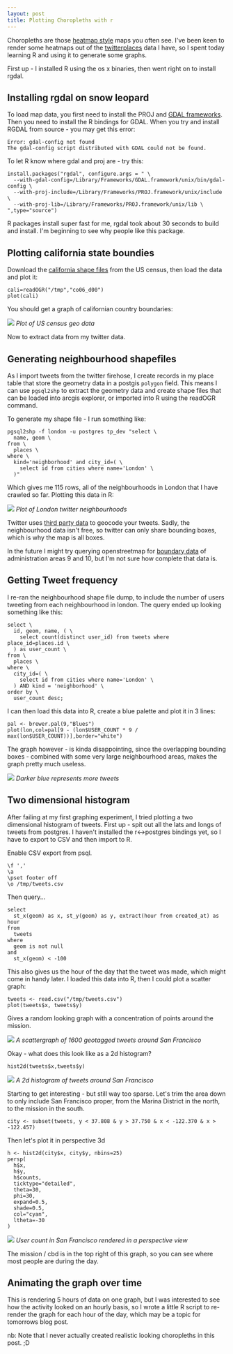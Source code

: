 ```yaml
---
layout: post
title: Plotting Choropleths with r
---
```


Choropleths are those [heatmap style](http://flowingdata.com/2009/11/12/how-to-make-a-us-county-thematic-map-using-free-tools/) maps you often see. I've been keen to render some heatmaps out of the [twitterplaces](http://twitterplaces.com) data I have, so I spent today learning R and using it to generate some graphs.

First up - I installed R using the os x binaries, then went right on to install rgdal.

## Installing rgdal on snow leopard

To load map data, you first need to install the PROJ and [GDAL frameworks](http://www.kyngchaos.com/software:postgres). Then you need to install the R bindings for GDAL. When you try and install RGDAL from source - you may get this error:

    Error: gdal-config not found
    The gdal-config script distributed with GDAL could not be found.

To let R know where gdal and proj are - try this:

    install.packages("rgdal", configure.args = " \
      --with-gdal-config=/Library/Frameworks/GDAL.framework/unix/bin/gdal-config \
      --with-proj-include=/Library/Frameworks/PROJ.framework/unix/include \
      --with-proj-lib=/Library/Frameworks/PROJ.framework/unix/lib \
    ",type="source")

R packages install super fast for me, rgdal took about 30 seconds to build and install. I'm beginning to see why people like this package.

## Plotting california state boundies

Download the [california shape files](http://www.census.gov/geo/www/cob/co2000.html) from the US census, then load the data and plot it:

    cali=readOGR("/tmp","co06_d00")
    plot(cali)
    
You should get a graph of californian country boundaries:

<img src="/images/choropleth/cali.png" />
<cite>Plot of US census geo data</cite>

Now to extract data from my twitter data.

## Generating neighbourhood shapefiles

As I import tweets from the twitter firehose, I create records in my place table that store the geometry data in a postgis `polygon` field. This means I can use `pgsql2shp` to extract the geometry data and create shape files that can be loaded into arcgis explorer, or imported into R using the readOGR command.

To generate my shape file - I run something like:

    pgsql2shp -f london -u postgres tp_dev "select \
      name, geom \
    from \
      places \
    where \
      kind='neighborhood' and city_id=( \
        select id from cities where name='London' \
      )"
      
Which gives me 115 rows, all of the neighbourhoods in London that I have crawled so far. Plotting this data in R:

<img src="/images/choropleth/london.png" />
<cite>Plot of London twitter neighbourhoods</cite>

Twitter uses [third party data](http://www.maponics.com/products/gis-data/neighborhood-boundaries/overview/) to geocode your tweets. Sadly, the neighbourhood data isn't free, so twitter can only share bounding boxes, which is why the map is all boxes.

In the future I might try querying openstreetmap for [boundary data](http://wiki.openstreetmap.org/wiki/Tag:boundary%3Dadministrative) of administration areas 9 and 10, but I'm not sure how complete that data is.

## Getting Tweet frequency

I re-ran the neighbourhood shape file dump, to include the number of users tweeting from each neighbourhood in london. The query ended up looking something like this:

    select \
      id, geom, name, ( \
        select count(distinct user_id) from tweets where place_id=places.id \
      ) as user_count \
    from \
      places \
    where \
      city_id=( \
        select id from cities where name='London' \
      ) AND kind = 'neighborhood' \
    order by \
      user_count desc;

I can then load this data into R, create a blue palette and plot it in 3 lines:

    pal <- brewer.pal(9,"Blues")
    plot(lon,col=pal[9 - (lon$USER_COUNT * 9 / max(lon$USER_COUNT))],border="white")
    
The graph however - is kinda disappointing, since the overlapping bounding boxes - combined with some very large neighbourhood areas, makes the graph pretty much useless.

<img src="/images/choropleth/london-heatmap.png" />
<cite>Darker blue represents more tweets</cite>

## Two dimensional histogram

After failing at my first graphing experiment, I tried plotting a two dimensional histogram of tweets. First up - spit out all the lats and longs of tweets from postgres. I haven't installed the r<->postgres bindings yet, so I have to export to CSV and then import to R.

Enable CSV export from psql.

    \f ',' 
    \a
    \pset footer off
    \o /tmp/tweets.csv
    
Then query...

    select 
      st_x(geom) as x, st_y(geom) as y, extract(hour from created_at) as hour 
    from
      tweets 
    where 
      geom is not null
    and
      st_x(geom) < -100
      
This also gives us the hour of the day that the tweet was made, which might come in handy later. I loaded this data into R, then I could plot a scatter graph:

    tweets <- read.csv("/tmp/tweets.csv")
    plot(tweets$x, tweets$y)
    
Gives a random looking graph with a concentration of points around the mission.

<img src="/images/choropleth/scatter-sfo.png" />
<cite>A scattergraph of 1600 geotagged tweets around San Francisco</cite>
    
Okay - what does this look like as a 2d histogram?    

    hist2d(tweets$x,tweets$y)
    
<img src="/images/choropleth/heat-sfo.png" />
<cite>A 2d histogram of tweets around San Francisco</cite>
    
Starting to get interesting - but still way too sparse. Let's trim the area down to only include San Francisco proper, from the Marina District in the north, to the mission in the south.

    city <- subset(tweets, y < 37.808 & y > 37.750 & x < -122.370 & x > -122.457)

Then let's plot it in perspective 3d

    h <- hist2d(city$x, city$y, nbins=25)
    persp( 
      h$x, 
      h$y, 
      h$counts, 
      ticktype="detailed", 
      theta=30, 
      phi=30, 
      expand=0.5, 
      shade=0.5, 
      col="cyan", 
      ltheta=-30
    )

<img src="/images/choropleth/sfo-persp.png" />
<cite>User count in San Francisco rendered in a perspective view</cite>

The mission / cbd is in the top right of this graph, so you can see where most people are during the day.

## Animating the graph over time

This is rendering 5 hours of data on one graph, but I was interested to see how the activity looked on an hourly basis, so I wrote a little R script to re-render the graph for each hour of the day, which may be a topic for tomorrows blog post. 

nb: Note that I never actually created realistic looking choropleths in this post. ;D


